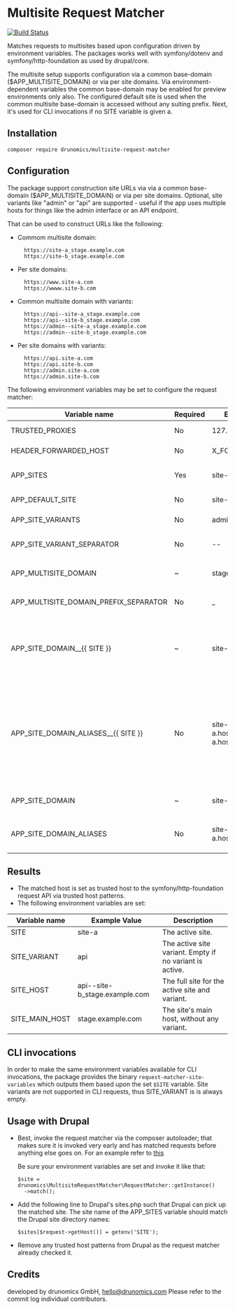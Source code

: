 # Multisite Request Matcher

[![Build Status](https://travis-ci.com/drunomics/multisite-request-matcher.svg?branch=1.x)](https://travis-ci.com/drunomics/multisite-request-matcher)

Matches requests to multisites based upon configuration driven by environment variables.
The packages works well with symfony/dotenv and symfony/http-foundation as used by drupal/core.

The multisite setup supports configuration via a common base-domain ($APP_MULTISITE_DOMAIN) or via
per site domains. Via environment-dependent variables the common base-domain may be enabled for preview
environments only also. The configured default site is used when the common multisite base-domain is accessed without
any suiting prefix. Next, it's used for CLI invocations if no SITE variable is given a.

## Installation

    composer require drunomics/multisite-request-matcher

## Configuration

The package support construction site URLs via via a common base-domain ($APP_MULTISITE_DOMAIN) or via per site domains.
Optional, site variants like "admin" or "api" are supported - useful if the app uses multiple hosts for things like the
admin interface or an API endpoint.

That can be used to construct URLs like the following:

- Commom multisite domain:

        https://site-a_stage.example.com
        https://site-b_stage.example.com

- Per site domains:

        https://www.site-a.com
        https://wwww.site-b.com

- Common multisite domain with variants:

        https://api--site-a_stage.example.com
        https://api--site-b_stage.example.com
        https://admin--site-a_stage.example.com
        https://admin--site-b_stage.example.com

- Per site domains with variants:

        https://api.site-a.com
        https://api.site-b.com
        https://admin.site-a.com
        https://admin.site-b.com


The following environment variables may be set to configure the request matcher:

| Variable name | Required | Example Value | Description |
| ------------- | -------- | ------------- | ------------|
| TRUSTED_PROXIES | No |  127.0.0.1 | A list of IP addresses or subnets, separated by space. |
| HEADER_FORWARDED_HOST | No | X_FORWARDED_HOST | A non-standard value for the host header. | 
| APP_SITES | Yes | site-a site-b | The list of site names, separated by space. May contain lowercase characters and dashes only. |
| APP_DEFAULT_SITE | No | site-a | The default site to set. If not set, the first set will be set by default. |
| APP_SITE_VARIANTS| No | admin api | An optional list of variants; i.e. variants of the same site.|
| APP_SITE_VARIANT_SEPARATOR | No | -- | The separator between the variant name and the host, defaults to "--". |
| APP_MULTISITE_DOMAIN | ~ | stage.codebase.dev | A common base domain for all sites. Required when multisite base domains should be used. |
| APP_MULTISITE_DOMAIN_PREFIX_SEPARATOR | No | _ | The separator between the site name and the common multisite base domain. Defaults to '_'. |
| APP_SITE_DOMAIN__{{ SITE }} | ~ | site-a.com | The per-site domain - required when per-site domains should be used. One variable per site must be provided with dashes replaced to underscores, e.g. for site-a the variable name would be `APP_SITE_DOMAIN__site_a` |
| APP_SITE_DOMAIN_ALIASES__{{ SITE }} | No | site-a.hoster.com,site-a.hoster.com | Comma separated, per-site domain aliases that are allowed in addition to the main domain. Useful when access should be allowed via some non-primary domains also; e.g., when behind a CDN. One variable per site must be provided with dashes replaced to underscores, e.g. for site-a the variable name would be `APP_SITE_DOMAIN_ALIASES__site_a` |
| APP_SITE_DOMAIN | ~ | site-a.com | If an environment is bound to a fixed site, the site's domain. Requires SITE to be predefined. |
| APP_SITE_DOMAIN_ALIASES | No | site-a.host.com,site-a.host2.com | If an environment is bound to a fixed site, the site's domain aliases (see above). Requires SITE to be predefined. |

## Results

- The matched host is set as trusted host to the symfony/http-foundation request API via trusted host patterns.
- The following environment variables are set:

| Variable name | Example Value | Description |
| ------------- | ------------- | ----------- |
| SITE | site-a | The active site. |
| SITE_VARIANT | api | The active site variant. Empty if no variant is active.|
| SITE_HOST | api--site-b_stage.example.com | The full site for the active site and variant. |
| SITE_MAIN_HOST | stage.example.com | The site's main host, without any variant. |

## CLI invocations

In order to make the same environment variables available for CLI invocations, the package provides the binary
`request-matcher-site-variables` which outputs them based upon the set `$SITE` variable. Site variants are not supported
in CLI requests, thus SITE_VARIANT is is always empty.

## Usage with Drupal

* Best, invoke the request matcher via the composer autoloader; that makes sure it is invoked very early and has matched
  requests before anything else goes on. For an example refer to [this](https://github.com/drunomics/drupal-project/blob/4.x/composer.json#L58)
  
  Be sure your environment variables are set and invoke it like that:

      $site = drunomics\MultisiteRequestMatcher\RequestMatcher::getInstance()
        ->match();
  
* Add the following line to Drupal's sites.php such that Drupal can pick up the matched site. The site name of the
  APP_SITES variable should match the Drupal site directory names:

      $sites[$request->getHost()] = getenv('SITE');

* Remove any trusted host patterns from Drupal as the request matcher already checked it.

## Credits
 
  developed by drunomics GmbH, hello@drunomics.com
  Please refer to the commit log individual contributors. 
